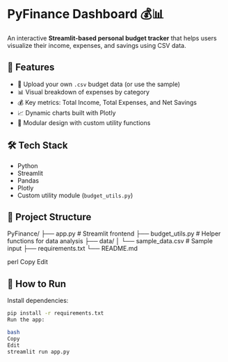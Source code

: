 # PyFinance Dashboard 💰📊

An interactive **Streamlit-based personal budget tracker** that helps users visualize their income, expenses, and savings using CSV data.

## 🌟 Features
- 📁 Upload your own `.csv` budget data (or use the sample)
- 📊 Visual breakdown of expenses by category
- 💰 Key metrics: Total Income, Total Expenses, and Net Savings
- 📈 Dynamic charts built with Plotly
- 🧠 Modular design with custom utility functions

## 🛠️ Tech Stack
- Python
- Streamlit
- Pandas
- Plotly
- Custom utility module (`budget_utils.py`)

## 📁 Project Structure
PyFinance/
├── app.py # Streamlit frontend
├── budget_utils.py # Helper functions for data analysis
├── data/
│ └── sample_data.csv # Sample input
├── requirements.txt
└── README.md

perl
Copy
Edit

## 🚀 How to Run
Install dependencies:

```bash
pip install -r requirements.txt
Run the app:

bash
Copy
Edit
streamlit run app.py
